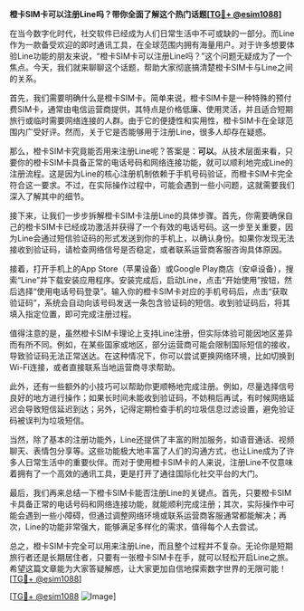 **橙卡SIM卡可以注册Line吗？带你全面了解这个热门话题[[TG💪+ @esim1088](https://t.me/s/esim1088)]**

在当今数字化时代，社交软件已经成为人们日常生活中不可或缺的一部分。而Line作为一款备受欢迎的即时通讯工具，在全球范围内拥有海量用户。对于许多想要体验Line功能的朋友来说，“橙卡SIM卡可以注册Line吗？”这个问题无疑成为了一个焦点。今天，我们就来聊聊这个话题，帮助大家彻底搞清楚橙卡SIM卡与Line之间的关系。

首先，我们需要明确什么是橙卡SIM卡。简单来说，橙卡SIM卡是一种特殊的预付费SIM卡，通常由电信运营商提供，其特点是价格低廉、使用灵活，并且适合短期旅行或临时需要网络连接的人群。由于它的便捷性和实用性，橙卡SIM卡在全球范围内广受好评。然而，关于它是否能够用于注册Line，很多人却存在疑惑。

那么，橙卡SIM卡究竟能否用来注册Line呢？答案是：**可以**。从技术层面来看，只要你的橙卡SIM卡具备正常的电话号码和网络连接功能，就可以顺利地完成Line的注册流程。这是因为Line的核心注册机制依赖于手机号码验证，而橙卡SIM卡完全符合这一要求。不过，在实际操作过程中，可能会遇到一些小问题，这就需要我们深入了解其中的细节。

接下来，让我们一步步拆解橙卡SIM卡注册Line的具体步骤。首先，你需要确保自己的橙卡SIM卡已经成功激活并获得了一个有效的电话号码。这一步至关重要，因为Line会通过短信验证码的形式发送到你的手机上，以确认身份。如果你发现无法接收到验证码，请检查网络信号是否稳定，或者联系运营商客服咨询具体原因。

接着，打开手机上的App Store（苹果设备）或Google Play商店（安卓设备），搜索“Line”并下载安装应用程序。安装完成后，启动Line，点击“开始使用”按钮，然后选择“使用电话号码登录”。输入你的橙卡SIM卡对应的手机号码后，点击“获取验证码”，系统会自动向该号码发送一条包含验证码的短信。收到验证码后，将其填入指定位置，即可完成注册过程。

值得注意的是，虽然橙卡SIM卡理论上支持Line注册，但实际体验可能因地区差异而有所不同。例如，在某些国家或地区，部分运营商可能会限制国际短信的接收，导致验证码无法正常送达。在这种情况下，你可以尝试更换网络环境，比如切换到Wi-Fi连接，或者直接联系当地运营商寻求帮助。

此外，还有一些额外的小技巧可以帮助你更顺畅地完成注册。例如，尽量选择信号良好的地方进行操作；如果长时间未能收到验证码，不妨稍后再试，有时候网络延迟会导致短信延迟到达；另外，记得定期检查手机的垃圾信息过滤设置，避免验证码被误判为垃圾短信。

当然，除了基本的注册功能外，Line还提供了丰富的附加服务，如语音通话、视频聊天、表情包分享等。这些功能极大地丰富了人们的沟通方式，也让Line成为了许多人日常生活中的重要伙伴。而对于使用橙卡SIM卡的人来说，注册Line不仅意味着拥有了一个高效的通讯工具，更是打开了通往国际化社交平台的大门。

最后，我们再来总结一下橙卡SIM卡能否注册Line的关键点。首先，只要橙卡SIM卡具备正常的电话号码和网络连接功能，就能顺利完成注册；其次，实际操作中可能会遇到一些小障碍，但通过调整网络环境或联系运营商客服通常都能解决；再次，Line的功能非常强大，能够满足多样化的需求，值得每个人去尝试。

总之，橙卡SIM卡完全可以用来注册Line，而且整个过程并不复杂。无论你是短期旅行者还是长期居住者，只要有一张橙卡SIM卡在手，就可以轻松开启Line之旅。希望这篇文章能为大家答疑解惑，让大家更加自信地探索数字世界的无限可能！[[TG💪+ @esim1088](https://t.me/s/esim1088)]

[[TG💪+ @esim1088](https://t.me/s/esim1088) ![Image](https://i.postimg.cc/4NQfJmqS/Snipaste-2025-05-13-00-14-12.png)]